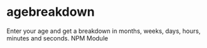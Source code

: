 # agebreakdown
Enter your age and get a breakdown in months, weeks, days, hours, minutes and seconds. NPM Module
